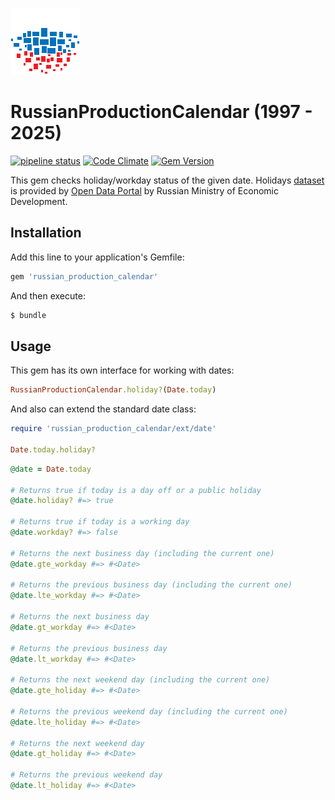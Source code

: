 ![](./doc/logo.png?sanitize=true)

# RussianProductionCalendar (1997 - 2025)

[![pipeline status](https://travis-ci.com/shlima/russian_production_calendar.svg?branch=master)](https://travis-ci.com/shlima/russian_production_calendar)
[![Code Climate](https://codeclimate.com/github/shlima/russian_production_calendar/badges/gpa.svg)](https://codeclimate.com/github/shlima/russian_production_calendar)
[![Gem Version](https://badge.fury.io/rb/russian_production_calendar.svg)](https://badge.fury.io/rb/russian_production_calendar)

This gem checks holiday/workday status of the given date. Holidays [dataset](https://github.com/shlima/russian_production_calendar/blob/master/lib/russian_production_calendar/holidays.csv) is provided by [Open Data Portal](https://data.gov.ru/opendata/7708660670-proizvcalendar) by Russian Ministry of Economic Development.

## Installation

Add this line to your application's Gemfile:

```ruby
gem 'russian_production_calendar'
```

And then execute:

```bash
$ bundle
```

## Usage

This gem has its own interface for working with dates:

```ruby
RussianProductionCalendar.holiday?(Date.today)
```

And also can extend the standard date class:

```ruby
require 'russian_production_calendar/ext/date'

Date.today.holiday?
```

```ruby
@date = Date.today

# Returns true if today is a day off or a public holiday 
@date.holiday? #=> true

# Returns true if today is a working day
@date.workday? #=> false

# Returns the next business day (including the current one)
@date.gte_workday #=> #<Date>

# Returns the previous business day (including the current one)
@date.lte_workday #=> #<Date>

# Returns the next business day
@date.gt_workday #=> #<Date>

# Returns the previous business day
@date.lt_workday #=> #<Date>

# Returns the next weekend day (including the current one)
@date.gte_holiday #=> #<Date>

# Returns the previous weekend day (including the current one)
@date.lte_holiday #=> #<Date>

# Returns the next weekend day
@date.gt_holiday #=> #<Date>

# Returns the previous weekend day
@date.lt_holiday #=> #<Date>
```
